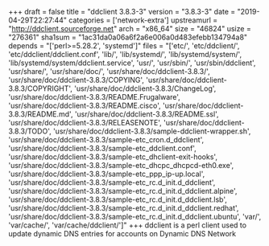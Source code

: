 +++
draft = false
title = "ddclient 3.8.3-3"
version = "3.8.3-3"
date = "2019-04-29T22:27:44"
categories = ['network-extra']
upstreamurl = "http://ddclient.sourceforge.net"
arch = "x86_64"
size = "46824"
usize = "276361"
sha1sum = "1ac31da0a06a6f2a6e006a0d483efebb134794a8"
depends = "['perl>=5.28.2', 'systemd']"
files = "['etc/', 'etc/ddclient/', 'etc/ddclient/ddclient.conf', 'lib/', 'lib/systemd/', 'lib/systemd/system/', 'lib/systemd/system/ddclient.service', 'usr/', 'usr/sbin/', 'usr/sbin/ddclient', 'usr/share/', 'usr/share/doc/', 'usr/share/doc/ddclient-3.8.3/', 'usr/share/doc/ddclient-3.8.3/COPYING', 'usr/share/doc/ddclient-3.8.3/COPYRIGHT', 'usr/share/doc/ddclient-3.8.3/ChangeLog', 'usr/share/doc/ddclient-3.8.3/README.Frugalware', 'usr/share/doc/ddclient-3.8.3/README.cisco', 'usr/share/doc/ddclient-3.8.3/README.md', 'usr/share/doc/ddclient-3.8.3/README.ssl', 'usr/share/doc/ddclient-3.8.3/RELEASENOTE', 'usr/share/doc/ddclient-3.8.3/TODO', 'usr/share/doc/ddclient-3.8.3/sample-ddclient-wrapper.sh', 'usr/share/doc/ddclient-3.8.3/sample-etc_cron.d_ddclient', 'usr/share/doc/ddclient-3.8.3/sample-etc_ddclient.conf', 'usr/share/doc/ddclient-3.8.3/sample-etc_dhclient-exit-hooks', 'usr/share/doc/ddclient-3.8.3/sample-etc_dhcpc_dhcpcd-eth0.exe', 'usr/share/doc/ddclient-3.8.3/sample-etc_ppp_ip-up.local', 'usr/share/doc/ddclient-3.8.3/sample-etc_rc.d_init.d_ddclient', 'usr/share/doc/ddclient-3.8.3/sample-etc_rc.d_init.d_ddclient.alpine', 'usr/share/doc/ddclient-3.8.3/sample-etc_rc.d_init.d_ddclient.lsb', 'usr/share/doc/ddclient-3.8.3/sample-etc_rc.d_init.d_ddclient.redhat', 'usr/share/doc/ddclient-3.8.3/sample-etc_rc.d_init.d_ddclient.ubuntu', 'var/', 'var/cache/', 'var/cache/ddclient/']"
+++
ddclient is a perl client used to update dynamic DNS entries for accounts on Dynamic DNS Network